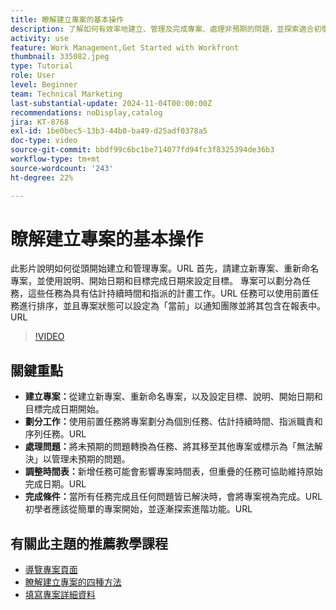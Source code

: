 ```yaml
---
title: 瞭解建立專案的基本操作
description: 了解如何有效率地建立、管理及完成專案、處理非預期的問題，並探索適合初學者的秘訣以掌握基本的專案管理功能。
activity: use
feature: Work Management,Get Started with Workfront
thumbnail: 335082.jpeg
type: Tutorial
role: User
level: Beginner
team: Technical Marketing
last-substantial-update: 2024-11-04T00:00:00Z
recommendations: noDisplay,catalog
jira: KT-8768
exl-id: 1be0bec5-13b3-44b0-ba49-d25adf0378a5
doc-type: video
source-git-commit: bbdf99c6bc1be714077fd94fc3f8325394de36b3
workflow-type: tm+mt
source-wordcount: '243'
ht-degree: 22%

---
```


# 瞭解建立專案的基本操作

此影片說明如何從頭開始建立和管理專案。&#x200B;URL 首先，請建立新專案、重新命名專案，並使用說明、開始日期和目標完成日期來設定目標。 專案可以劃分為任務，這些任務為具有估計持續時間和指派的計畫工作。&#x200B;URL 任務可以使用前置任務進行排序，並且專案狀態可以設定為「當前」以通知團隊並將其包含在報表中。&#x200B;URL


>[!VIDEO](https://video.tv.adobe.com/v/335082/?quality=12&learn=on&enablevpops=1)

## 關鍵重點

* **建立專案：**&#x200B;從建立新專案、重新命名專案，以及設定目標、說明、開始日期和目標完成日期開始。
* **劃分工作：**&#x200B;使用前置任務將專案劃分為個別任務、估計持續時間、指派職責和序列任務。&#x200B;URL
* **處理問題：**&#x200B;將未預期的問題轉換為任務、將其移至其他專案或標示為「無法解決」以管理未預期的問題&#x200B;。
* **調整時間表：**&#x200B;新增任務可能會影響專案時間表，但重疊的任務可協助維持原始完成日期。&#x200B;URL
* **完成條件：**&#x200B;當所有任務完成且任何問題皆已解決時，會將專案視為完成。&#x200B;URL 初學者應該從簡單的專案開始，並逐漸探索進階功能。&#x200B;URL


## 有關此主題的推薦教學課程

* [導覽專案頁面](/help/manage-work/projects/navigate-the-project-page.md)
* [瞭解建立專案的四種方法](/help/manage-work/projects/understand-other-ways-to-create-projects.md)
* [填寫專案詳細資料](/help/manage-work/projects/fill-in-the-project-details.md)


